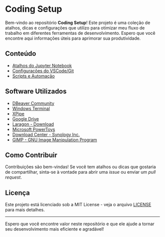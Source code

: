 # Coding Setup

Bem-vindo ao repositório **Coding Setup**! Este projeto é uma coleção de atalhos, dicas e configurações que utilizo para otimizar meu fluxo de trabalho em diferentes ferramentas de desenvolvimento. Espero que você encontre aqui informações úteis para aprimorar sua produtividade.

## Conteúdo

- [Atalhos do Jupyter Notebook](jupyter_shortcuts.md)
- [Configurações do VSCode/Git](settings/bash.bashrc.md)
- [Scripts e Automação](scripts/)

## Software Utilizados 

- [DBeaver Community](https://dbeaver.io/)
- [Windows Terminal](https://apps.microsoft.com/detail/9n0dx20hk701?rtc=1&hl=pt-br&gl=BR)
- [XPipe](https://xpipe.io/)
- [Google Drive](https://workspace.google.com/intl/pt-BR/products/drive/#download)
- [Laragon - Download](https://laragon.org/download/)
- [Microsoft PowerToys](https://learn.microsoft.com/pt-br/windows/powertoys/)
- [Download Center - Synology Inc.](https://www.synology.com/en-br/support/download/DS223j?version=7.2#system)
- [GIMP - GNU Image Manipulation Program](https://www.gimp.org/)

## Como Contribuir

Contribuições são bem-vindas! Se você tem atalhos ou dicas que gostaria de compartilhar, sinta-se à vontade para abrir uma *issue* ou enviar um *pull request*.

## Licença

Este projeto está licenciado sob a MIT License - veja o arquivo [LICENSE](LICENSE) para mais detalhes.

---

Espero que você encontre valor neste repositório e que ele ajude a tornar seu desenvolvimento mais eficiente e agradável!
